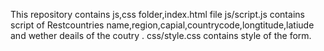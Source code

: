 
This repository contains js,css folder,index.html file
js/script.js contains script of Restcountries name,region,capial,countrycode,longtitude,latiude and wether deails of the coutry .
css/style.css contains style of the form.